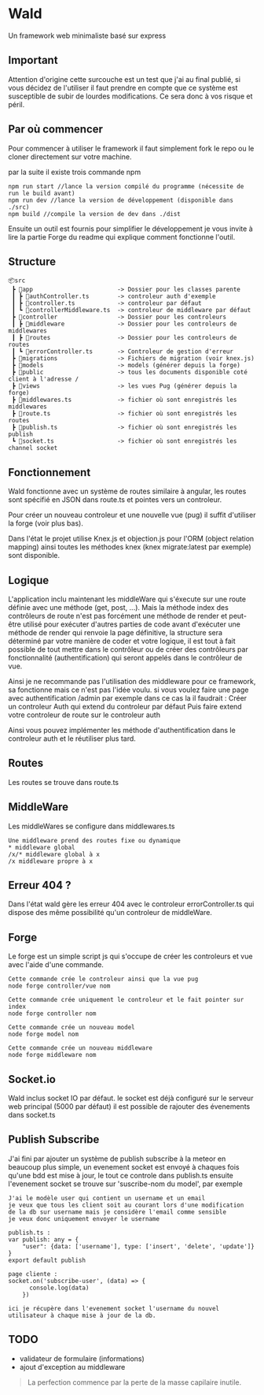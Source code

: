 # Wald
Un framework web minimaliste basé sur express

## Important
Attention d'origine cette surcouche est un test que j'ai au final publié, si vous décidez de l'utiliser il faut prendre en compte que ce système est susceptible de subir de lourdes modifications. Ce sera donc à vos risque et péril.

## Par où commencer
Pour commencer à utiliser le framework il faut simplement fork le repo ou le cloner directement sur votre machine.

par la suite il existe trois commande npm
```
npm run start //lance la version compilé du programme (nécessite de run le build avant)
npm run dev //lance la version de développement (disponible dans ./src)
npm build //compile la version de dev dans ./dist
```

Ensuite un outil est fournis pour simplifier le développement je vous invite à lire la partie Forge du readme qui explique comment fonctionne l'outil.

## Structure
```
📦src
 ┣ 📂app                        -> Dossier pour les classes parente
 ┃ ┣ 📜authController.ts        -> controleur auth d'exemple
 ┃ ┣ 📜controller.ts            -> controleur par défaut
 ┃ ┗ 📜controllerMiddleware.ts  -> controleur de middleware par défaut
 ┣ 📂controller                 -> Dossier pour les controleurs
 ┃ ┣ 📂middleware               -> Dossier pour les controleurs de middlewares
 ┃ ┣ 📂routes                   -> Dossier pour les controleurs de routes
 ┃ ┗ 📜errorController.ts       -> Controleur de gestion d'erreur
 ┣ 📂migrations                 -> Fichiers de migration (voir knex.js)
 ┣ 📂models                     -> models (générer depuis la forge)
 ┣ 📂public                     -> tous les documents disponible coté client à l'adresse /
 ┣ 📂views                      -> les vues Pug (générer depuis la forge)
 ┣ 📜middlewares.ts             -> fichier où sont enregistrés les middlewares
 ┣ 📜route.ts                   -> fichier où sont enregistrés les routes
 ┣ 📜publish.ts                 -> fichier où sont enregistrés les publish
 ┗ 📜socket.ts                  -> fichier où sont enregistrés les channel socket

```


## Fonctionnement
Wald fonctionne avec un système de routes similaire à angular, les routes sont spécifié en JSON dans route.ts et pointes vers un controleur.

Pour créer un nouveau controleur et une nouvelle vue (pug) il suffit d'utiliser la forge (voir plus bas).

Dans l'état le projet utilise Knex.js et objection.js pour l'ORM (object relation mapping) ainsi toutes les méthodes knex (knex migrate:latest par exemple) sont disponible.

## Logique
L'application inclu maintenant les middleWare qui s'éxecute sur une route définie avec une méthode (get, post, ...).
Mais la méthode index des contrôleurs de route n'est pas forcément une méthode de render et peut-être utilisé pour exécuter d'autres parties de code avant d'exécuter une méthode de render qui renvoie la page définitive, la structure sera déterminé par votre manière de coder et votre logique, il est tout à fait possible de tout mettre dans le contrôleur ou de créer des contrôleurs par fonctionnalité (authentification) qui seront appelés dans le contrôleur de vue.

Ainsi je ne recommande pas l'utilisation des middleware pour ce framework, sa fonctionne mais ce n'est pas l'idée voulu.
si vous voulez faire une page avec authentification /admin par exemple dans ce cas la il faudrait :
Créer un controleur Auth qui extend du controleur par défaut
Puis faire extend votre controleur de route sur le controleur auth

Ainsi vous pouvez implémenter les méthode d'authentification dans le controleur auth et le réutiliser plus tard.

## Routes
Les routes se trouve dans route.ts

## MiddleWare
Les middleWares se configure dans middlewares.ts
```
Une middleware prend des routes fixe ou dynamique
* middleware global
/x/* middleware global à x
/x middleware propre à x
```
## Erreur 404 ?
Dans l'état wald gère les erreur 404 avec le controleur errorController.ts qui dispose des même possibilité qu'un controleur de middleWare.

## Forge
Le forge est un simple script js qui s'occupe de créer les controleurs et vue avec l'aide d'une commande.
```
Cette commande crée le controleur ainsi que la vue pug
node forge controller/vue nom

Cette commande crée uniquement le controleur et le fait pointer sur index
node forge controller nom

Cette commande crée un nouveau model
node forge model nom

Cette commande crée un nouveau middleware
node forge middleware nom
```
## Socket.io
Wald inclus socket IO par défaut. le socket est déjà configuré sur le serveur web principal (5000 par défaut) il est possible de rajouter des évenements dans socket.ts

## Publish Subscribe
J'ai fini par ajouter un système de publish subscribe à la meteor en beaucoup plus simple, un evenement socket est envoyé à chaques fois qu'une bdd est mise à jour, le tout ce controle dans publish.ts ensuite l'evenement socket se trouve sur 'suscribe-nom du model', par exemple

```
J'ai le modèle user qui contient un username et un email
je veux que tous les client soit au courant lors d'une modification 
de la db sur username mais je considère l'email comme sensible 
je veux donc uniquement envoyer le username

publish.ts :
var publish: any = {
    "user": {data: ['username'], type: ['insert', 'delete', 'update']}
}
export default publish

page cliente :
socket.on('subscribe-user', (data) => {
      console.log(data)
    })

ici je récupère dans l'evenement socket l'username du nouvel 
utilisateur à chaque mise à jour de la db.
```
## TODO
- validateur de formulaire (informations)
- ajout d'exception au middleware

> La perfection commence par la perte de la masse capilaire inutile.

